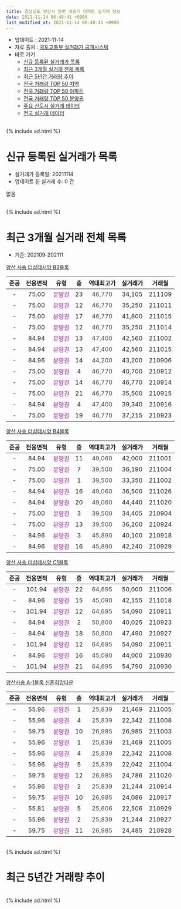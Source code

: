 ```yaml
---
title: 경상남도 양산시 동면 내송리 아파트 실거래 정보
date: 2021-11-14 06:48:41 +0900
last_modified_at: 2021-11-14 06:48:41 +0900
---
```


* 업데이트 : 2021-11-14
* 자료 출처 : [국토교통부 실거래가 공개시스템](http://rt.molit.go.kr)
* 바로 가기
    * [신규 등록된 실거래가 목록](#신규-등록된-실거래가-목록)
    * [최근 3개월 실거래 전체 목록](#최근-3개월-실거래-전체-목록)
    * [최근 5년간 거래량 추이](#최근-5년간-거래량-추이)
    * [전국 거래량 TOP 50 지역](https://inasie.github.io/apt-trade-info/최근-3개월-전국에서-가장-거래가-많이-발생한-지역)
    * [전국 거래량 TOP 50 아파트](https://inasie.github.io/apt-trade-info/최근-3개월-전국에서-가장-거래가-많이-발생한-아파트)
    * [전국 거래량 TOP 50 분양권](https://inasie.github.io/apt-trade-info/최근-3개월-전국에서-가장-거래가-많이-발생한-분양권)
    * [주요 신도시 실거래 데이터](https://inasie.github.io/apt-trade-info/주요-신도시)
    * [전국 실거래 데이터](https://inasie.github.io/apt-trade-info/전국)
<br>
{% include ad.html %}
<br>

# 신규 등록된 실거래가 목록
* 실거래가 등록일: 20211114
* 업데이트 된 실거래 수: 0 건

없음

<br>
{% include ad.html %}
<br>

# 최근 3개월 실거래 전체 목록
* 기준: 202109-202111


[양산 사송 더샵데시앙 B3블록](https://search.naver.com/search.naver?query=%EA%B2%BD%EC%83%81%EB%82%A8%EB%8F%84+%EC%96%91%EC%82%B0%EC%8B%9C+%EB%8F%99%EB%A9%B4+%EB%82%B4%EC%86%A1%EB%A6%AC+%EC%96%91%EC%82%B0+%EC%82%AC%EC%86%A1+%EB%8D%94%EC%83%B5%EB%8D%B0%EC%8B%9C%EC%95%99+B3%EB%B8%94%EB%A1%9D)

|준공|전용면적|유형|층|역대최고가|실거래가|거래월|
|:---:|:---:|:---:|:---:|:---:|:---:|:---:|
|-|75.00|<span style="color:#9C11A5">분양권</span>|23|<span style="color:#444444">46,770</span>|34,105|211109|
|-|75.00|<span style="color:#9C11A5">분양권</span>|12|<span style="color:#444444">46,770</span>|35,250|211011|
|-|75.00|<span style="color:#9C11A5">분양권</span>|17|<span style="color:#444444">46,770</span>|41,800|211015|
|-|75.00|<span style="color:#9C11A5">분양권</span>|12|<span style="color:#444444">46,770</span>|35,250|211014|
|-|84.94|<span style="color:#9C11A5">분양권</span>|13|<span style="color:#444444">47,400</span>|42,560|211002|
|-|84.94|<span style="color:#9C11A5">분양권</span>|13|<span style="color:#444444">47,400</span>|42,560|211015|
|-|84.96|<span style="color:#9C11A5">분양권</span>|14|<span style="color:#444444">44,200</span>|43,200|210906|
|-|75.00|<span style="color:#9C11A5">분양권</span>|4|<span style="color:#444444">46,770</span>|40,700|210912|
|-|75.00|<span style="color:#9C11A5">분양권</span>|14|<span style="color:#444444">46,770</span>|46,770|210914|
|-|75.00|<span style="color:#9C11A5">분양권</span>|21|<span style="color:#444444">46,770</span>|35,500|210915|
|-|84.94|<span style="color:#9C11A5">분양권</span>|4|<span style="color:#444444">47,400</span>|39,340|210916|
|-|75.00|<span style="color:#9C11A5">분양권</span>|19|<span style="color:#444444">46,770</span>|37,215|210923|

[양산 사송 더샵데시앙 B4블록](https://search.naver.com/search.naver?query=%EA%B2%BD%EC%83%81%EB%82%A8%EB%8F%84+%EC%96%91%EC%82%B0%EC%8B%9C+%EB%8F%99%EB%A9%B4+%EB%82%B4%EC%86%A1%EB%A6%AC+%EC%96%91%EC%82%B0+%EC%82%AC%EC%86%A1+%EB%8D%94%EC%83%B5%EB%8D%B0%EC%8B%9C%EC%95%99+B4%EB%B8%94%EB%A1%9D)

|준공|전용면적|유형|층|역대최고가|실거래가|거래월|
|:---:|:---:|:---:|:---:|:---:|:---:|:---:|
|-|84.94|<span style="color:#9C11A5">분양권</span>|11|<span style="color:#444444">49,060</span>|42,000|211001|
|-|75.00|<span style="color:#9C11A5">분양권</span>|7|<span style="color:#444444">39,500</span>|36,190|211004|
|-|75.00|<span style="color:#9C11A5">분양권</span>|1|<span style="color:#444444">39,500</span>|33,350|211002|
|-|84.94|<span style="color:#9C11A5">분양권</span>|16|<span style="color:#444444">49,060</span>|36,500|211026|
|-|84.94|<span style="color:#9C11A5">분양권</span>|20|<span style="color:#444444">49,060</span>|44,440|211020|
|-|75.00|<span style="color:#9C11A5">분양권</span>|3|<span style="color:#444444">39,500</span>|34,405|210904|
|-|75.00|<span style="color:#9C11A5">분양권</span>|13|<span style="color:#444444">39,500</span>|36,200|210924|
|-|84.96|<span style="color:#9C11A5">분양권</span>|3|<span style="color:#444444">45,890</span>|40,100|210918|
|-|84.96|<span style="color:#9C11A5">분양권</span>|16|<span style="color:#444444">45,890</span>|42,240|210929|

[양산 사송 더샵데시앙 C1블록](https://search.naver.com/search.naver?query=%EA%B2%BD%EC%83%81%EB%82%A8%EB%8F%84+%EC%96%91%EC%82%B0%EC%8B%9C+%EB%8F%99%EB%A9%B4+%EB%82%B4%EC%86%A1%EB%A6%AC+%EC%96%91%EC%82%B0+%EC%82%AC%EC%86%A1+%EB%8D%94%EC%83%B5%EB%8D%B0%EC%8B%9C%EC%95%99+C1%EB%B8%94%EB%A1%9D)

|준공|전용면적|유형|층|역대최고가|실거래가|거래월|
|:---:|:---:|:---:|:---:|:---:|:---:|:---:|
|-|101.94|<span style="color:#9C11A5">분양권</span>|22|<span style="color:#444444">64,695</span>|50,000|211006|
|-|84.96|<span style="color:#9C11A5">분양권</span>|15|<span style="color:#444444">45,090</span>|42,155|211018|
|-|101.94|<span style="color:#9C11A5">분양권</span>|12|<span style="color:#444444">64,695</span>|54,090|210911|
|-|84.94|<span style="color:#9C11A5">분양권</span>|2|<span style="color:#444444">50,800</span>|40,025|210923|
|-|84.94|<span style="color:#9C11A5">분양권</span>|18|<span style="color:#444444">50,800</span>|47,490|210927|
|-|101.94|<span style="color:#9C11A5">분양권</span>|12|<span style="color:#444444">64,695</span>|54,090|210911|
|-|84.96|<span style="color:#9C11A5">분양권</span>|16|<span style="color:#444444">45,090</span>|44,000|210930|
|-|101.94|<span style="color:#9C11A5">분양권</span>|21|<span style="color:#444444">64,695</span>|54,790|210930|

[양산사송 A-1블록 신혼희망타운](https://search.naver.com/search.naver?query=%EA%B2%BD%EC%83%81%EB%82%A8%EB%8F%84+%EC%96%91%EC%82%B0%EC%8B%9C+%EB%8F%99%EB%A9%B4+%EB%82%B4%EC%86%A1%EB%A6%AC+%EC%96%91%EC%82%B0%EC%82%AC%EC%86%A1+A-1%EB%B8%94%EB%A1%9D+%EC%8B%A0%ED%98%BC%ED%9D%AC%EB%A7%9D%ED%83%80%EC%9A%B4)

|준공|전용면적|유형|층|역대최고가|실거래가|거래월|
|:---:|:---:|:---:|:---:|:---:|:---:|:---:|
|-|55.96|<span style="color:#9C11A5">분양권</span>|1|<span style="color:#444444">25,839</span>|21,469|211005|
|-|55.96|<span style="color:#9C11A5">분양권</span>|4|<span style="color:#444444">25,839</span>|22,342|211008|
|-|59.75|<span style="color:#9C11A5">분양권</span>|10|<span style="color:#444444">26,985</span>|26,985|211003|
|-|55.96|<span style="color:#9C11A5">분양권</span>|1|<span style="color:#444444">25,839</span>|21,469|211005|
|-|55.96|<span style="color:#9C11A5">분양권</span>|4|<span style="color:#444444">25,839</span>|22,342|211008|
|-|55.96|<span style="color:#9C11A5">분양권</span>|5|<span style="color:#444444">25,839</span>|22,042|211004|
|-|59.75|<span style="color:#9C11A5">분양권</span>|12|<span style="color:#444444">26,985</span>|24,786|211020|
|-|55.96|<span style="color:#9C11A5">분양권</span>|2|<span style="color:#444444">25,839</span>|21,244|210914|
|-|59.75|<span style="color:#9C11A5">분양권</span>|10|<span style="color:#444444">26,985</span>|24,086|210917|
|-|55.81|<span style="color:#9C11A5">분양권</span>|5|<span style="color:#444444">25,606</span>|22,506|210929|
|-|55.96|<span style="color:#9C11A5">분양권</span>|2|<span style="color:#444444">25,839</span>|21,244|210927|
|-|59.75|<span style="color:#9C11A5">분양권</span>|11|<span style="color:#444444">26,985</span>|24,485|210928|


<br>
{% include ad.html %}
<br>

# 최근 5년간 거래량 추이


<div style="width:100%;">
    <canvas id="deal_progress" height="200"></canvas>
</div>

<script>
new Chart(document.getElementById("deal_progress"), {
    type: 'line',
    data: {
        labels: ['201611','201612','201701','201702','201703','201704','201705','201706','201707','201708','201709','201710','201711','201712','201801','201802','201803','201804','201805','201806','201807','201808','201809','201810','201811','201812','201901','201902','201903','201904','201905','201906','201907','201908','201909','201910','201911','201912','202001','202002','202003','202004','202005','202006','202007','202008','202009','202010','202011','202012','202101','202102','202103','202104','202105','202106','202107','202108','202109','202110','202111'],
        datasets: [{
            label: '매매',
            pointRadius: 1,
            data: [0, 0, 0, 0, 0, 0, 0, 0, 0, 0, 0, 0, 0, 0, 0, 0, 0, 0, 0, 0, 0, 0, 0, 0, 0, 0, 0, 0, 0, 0, 0, 0, 0, 0, 0, 0, 0, 0, 0, 0, 0, 0, 105, 167, 39, 21, 18, 50, 136, 52, 43, 36, 28, 66, 167, 21, 14, 13, 21, 19, 1],
            borderColor: "rgba(255, 201, 14, 1)",
            backgroundColor: "rgba(255, 201, 14, 0.5)",
            fill: false,
            lineTension: 0
        },{
            label: '전월세',
            pointRadius: 1,
            data: [0, 0, 0, 0, 0, 0, 0, 0, 0, 0, 0, 0, 0, 0, 0, 0, 0, 0, 0, 0, 0, 0, 0, 0, 0, 0, 0, 0, 0, 0, 0, 0, 0, 0, 0, 0, 0, 0, 0, 0, 0, 0, 0, 0, 0, 0, 0, 0, 0, 0, 0, 0, 0, 0, 0, 0, 0, 0, 0, 0, 0],
            borderColor: "rgba(0, 141, 185, 1)",
            backgroundColor: "rgba(0, 141, 185, 0.5)",
            fill: false,
            lineTension: 0
        }
        ]
    },
    options: {
        responsive: true,
        title: {
            display: false
        },
        tooltips: {
            mode: 'index',
            intersect: false
        },
        hover: {
            mode: 'nearest',
            intersect: true
        },
        scales: {
            xAxes: [{
                display: true,
                scaleLabel: {
                    display: true,
                    labelString: '년/월'
                }
            }],
            yAxes: [{
                display: true,
                ticks: {
                    suggestedMin: 0,
                },
                scaleLabel: {
                    display: true,
                    labelString: '실거래 수'
                }
            }]
        }
    }
});

</script>


<br>
{% include ad.html %}
<br>

